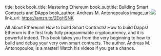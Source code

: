 title: book
book_title: Mastering Ethereum
book_subtitle: Building Smart Contracts and DApps
book_author: Andreas M. Antonopoulos
image_url:<a href="https://www.amazon.com/Mastering-Ethereum-Building-Smart-Contracts-ebook/dp/B07KGLNL76/ref=as_li_ss_il?crid=1OC1XLWLMP1Y0&keywords=mastering+ethereum&qid=1550448731&s=gateway&sprefix=mastering+eth,aps,196&sr=8-1&linkCode=li3&tag=expaand-20&linkId=5375dd8fe5700c667b29af1341026fdd&language=en_US" target="_blank"><img border="0" src="//ws-na.amazon-adsystem.com/widgets/q?_encoding=UTF8&ASIN=B07KGLNL76&Format=_SL250_&ID=AsinImage&MarketPlace=US&ServiceVersion=20070822&WS=1&tag=expaand-20&language=en_US" ></a><img src="https://ir-na.amazon-adsystem.com/e/ir?t=expaand-20&language=en_US&l=li3&o=1&a=B07KGLNL76" width="1" height="1" border="0" alt="" style="border:none !important; margin:0px !important;" />
link_url: https://amzn.to/2EgHSNK

All about Ethereum! How to build Smart Contracts! How to build Dapps! 
Etherum is the first truly fully programmable cryptocurrency, and it is
powerful indeed. This book takes you from the very beginning to how to build and debug your very own smart contracts. The author, Andreas M. Antonopoulos, is a master! Watch his videos if you get a chance.

